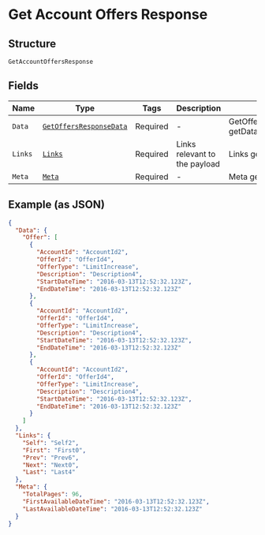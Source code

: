 
# Get Account Offers Response

## Structure

`GetAccountOffersResponse`

## Fields

| Name | Type | Tags | Description | Getter | Setter |
|  --- | --- | --- | --- | --- | --- |
| `Data` | [`GetOffersResponseData`](../../doc/models/get-offers-response-data.md) | Required | - | GetOffersResponseData getData() | setData(GetOffersResponseData data) |
| `Links` | [`Links`](../../doc/models/links.md) | Required | Links relevant to the payload | Links getLinks() | setLinks(Links links) |
| `Meta` | [`Meta`](../../doc/models/meta.md) | Required | - | Meta getMeta() | setMeta(Meta meta) |

## Example (as JSON)

```json
{
  "Data": {
    "Offer": [
      {
        "AccountId": "AccountId2",
        "OfferId": "OfferId4",
        "OfferType": "LimitIncrease",
        "Description": "Description4",
        "StartDateTime": "2016-03-13T12:52:32.123Z",
        "EndDateTime": "2016-03-13T12:52:32.123Z"
      },
      {
        "AccountId": "AccountId2",
        "OfferId": "OfferId4",
        "OfferType": "LimitIncrease",
        "Description": "Description4",
        "StartDateTime": "2016-03-13T12:52:32.123Z",
        "EndDateTime": "2016-03-13T12:52:32.123Z"
      },
      {
        "AccountId": "AccountId2",
        "OfferId": "OfferId4",
        "OfferType": "LimitIncrease",
        "Description": "Description4",
        "StartDateTime": "2016-03-13T12:52:32.123Z",
        "EndDateTime": "2016-03-13T12:52:32.123Z"
      }
    ]
  },
  "Links": {
    "Self": "Self2",
    "First": "First0",
    "Prev": "Prev6",
    "Next": "Next0",
    "Last": "Last4"
  },
  "Meta": {
    "TotalPages": 96,
    "FirstAvailableDateTime": "2016-03-13T12:52:32.123Z",
    "LastAvailableDateTime": "2016-03-13T12:52:32.123Z"
  }
}
```

